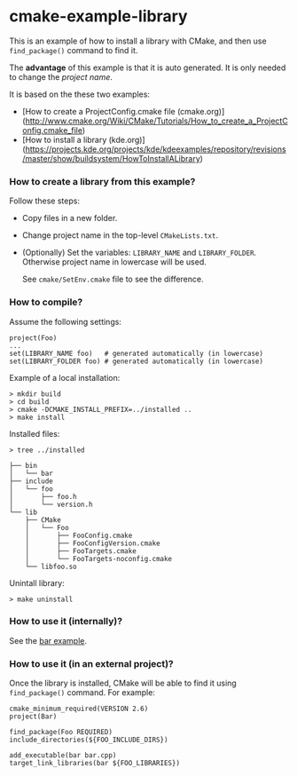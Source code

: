 cmake-example-library
=====================

This is an example of how to install a library with CMake, and then use
`find_package()` command to find it.

The **advantage** of this example is that it is auto generated. It is only
needed to change the *project name*.

It is based on the these two examples:
  * [How to create a ProjectConfig.cmake file (cmake.org)]
    (http://www.cmake.org/Wiki/CMake/Tutorials/How_to_create_a_ProjectConfig.cmake_file)
  * [How to install a library (kde.org)]
    (https://projects.kde.org/projects/kde/kdeexamples/repository/revisions/master/show/buildsystem/HowToInstallALibrary)

### How to create a library from this example?

Follow these steps:

  * Copy files in a new folder.

  * Change project name in the top-level `CMakeLists.txt`.

  * (Optionally) Set the variables: `LIBRARY_NAME` and `LIBRARY_FOLDER`.
    Otherwise project name in lowercase will be used.

    See `cmake/SetEnv.cmake` file to see the difference.

### How to compile?

Assume the following settings:

    project(Foo)
    ...
    set(LIBRARY_NAME foo)   # generated automatically (in lowercase)
    set(LIBRARY_FOLDER foo) # generated automatically (in lowercase)

Example of a local installation:

    > mkdir build
    > cd build
    > cmake -DCMAKE_INSTALL_PREFIX=../installed ..
    > make install

Installed files:

    > tree ../installed

    ├── bin
    │   └── bar
    ├── include
    │   └── foo
    │       ├── foo.h
    │       └── version.h
    └── lib
        ├── CMake
        │   └── Foo
        │       ├── FooConfig.cmake
        │       ├── FooConfigVersion.cmake
        │       ├── FooTargets.cmake
        │       └── FooTargets-noconfig.cmake
        └── libfoo.so

Unintall library:

    > make uninstall

### How to use it (internally)?

See the [bar example](examples/).

### How to use it (in an external project)?

Once the library is installed, CMake will be able to find it using
`find_package()` command. For example:

    cmake_minimum_required(VERSION 2.6)
    project(Bar)

    find_package(Foo REQUIRED)
    include_directories(${FOO_INCLUDE_DIRS})

    add_executable(bar bar.cpp)
    target_link_libraries(bar ${FOO_LIBRARIES})
